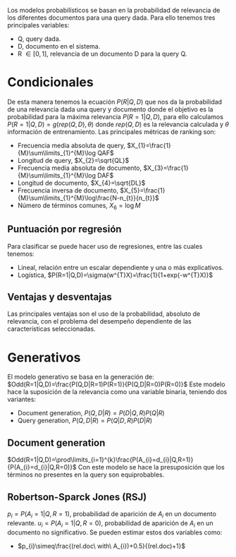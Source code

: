 Los modelos probabilísticos se basan en la probabilidad de relevancia de los diferentes documentos para una query dada. Para ello tenemos tres principales variables:
- Q, query dada.
- D, documento en el sistema.
- R $\in [0,1]$, relevancia de un documento D para la query Q.

# Condicionales
De esta manera tenemos la ecuación $P(R|Q,D)$ que nos da la probabilidad de una relevancia dada una query y documento donde el objetivo es la probabilidad para la máxima relevancia $P(R=1|Q,D)$, para ello calculamos $P(R=1|Q,D)=g(rep(Q,D),\theta)$ donde $rep(Q,D)$ es la relevancia calculada y $\theta$ información de entrenamiento.
Las principales métricas de ranking son:
- Frecuencia media absoluta de query, $X_{1}=\frac{1}{M}\sum\limits_{1}^{M}\log QAF$
- Longitud de query, $X_{2}=\sqrt{QL}$
- Frecuencia media absoluta de documento, $X_{3}=\frac{1}{M}\sum\limits_{1}^{M}\log DAF$
- Longitud de documento, $X_{4}=\sqrt{DL}$
- Frecuencia inversa de documento, $X_{5}=\frac{1}{M}\sum\limits_{1}^{M}\log\frac{N-n_{t}}{n_{t}}$
- Número de términos comunes, $X_{6}= \log M$

## Puntuación por regresión
Para clasificar se puede hacer uso de regresiones, entre las cuales tenemos:
- Lineal, relación entre un escalar dependiente y una o más explicativos.
- Logística, $P(R=1|Q,D)=\sigma(w^{T}X)=\frac{1}{1+exp(-w^{T}X)}$

## Ventajas y desventajas
Las principales ventajas son el uso de la probabilidad, absoluto de relevancia, con el problema del desempeño dependiente de las características seleccionadas.
# Generativos
El modelo generativo se basa en la generación de:
$Odd(R=1|Q,D)=\frac{P(Q,D|R=1)P(R=1)}{P(Q,D|R=0)P(R=0)}$
Este modelo hace la suposición de la relevancia como una variable binaria, teniendo dos variantes:
- Document generation, $P(Q,D|R)=P(D|Q,R)P(Q|R)$
- Query generation, $P(Q,D|R)=P(Q|D,R)P(D|R)$

## Document generation
$Odd(R=1|Q,D)=\prod\limits_{i=1}^{k}\frac{P(A_{i}=d_{i}|Q,R=1)}{P(A_{i}=d_{i}|Q,R=0)}$
Con este modelo se hace la presuposición que los términos no presentes en la query son equiprobables.
## Robertson-Sparck Jones (RSJ)
$p_{i}=P(A_{i}=1|Q,R=1)$, probabilidad de aparición de $A_{i}$ en un documento relevante.
$u_{i}=P(A_{i}=1|Q,R=0)$, probabilidad de aparición de $A_{i}$ en un documento no significativo.
Se pueden estimar estos dos variables como:
- $p_{i}\simeq\frac{(rel.doc\ with\ A_{i})+0.5}{(rel.doc)+1}$
